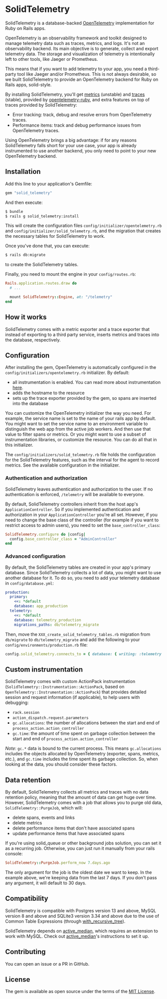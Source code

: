 # SolidTelemetry

SolidTelemetry is a database-backed [OpenTelemetry](https://opentelemetry.io/) implementation for Ruby on Rails apps.

OpenTelemetry is an observability framework and toolkit designed to manage telemetry data such as traces, metrics, and logs. It's not an observability backend. Its main objective is to generate, collect and export telemetry data. The storage and visualization of telemetry is intentionally left to other tools, like Jaeger or Prometheus.

This means that if you want to add telemetry to your app, you need a third-party tool like Jaeger and/or Prometheus. This is not always desirable, so we built SolidTelemetry to provide an OpenTelemetry backend for Ruby on Rails apps, solid-style.

By installing SolidTelemetry, you'll get [metrics](https://opentelemetry.io/docs/concepts/signals/metrics/) (unstable) and [traces](https://opentelemetry.io/docs/concepts/signals/traces/) (stable), provided by [opentelemetry-ruby](https://github.com/open-telemetry/opentelemetry-ruby), and extra features on top of traces provided by SolidTelemetry:

* Error tracking: track, debug and resolve errors from OpenTelemetry traces.
* Performance items: track and debug performance issues from OpenTelemetry traces.

Using OpenTelemetry brings a big advantage: if for any reasons SolidTelemetry falls short for your use case, your app is already instrumented to use another backend, you only need to point to your new OpenTelemetry backend.

## Installation

Add this line to your application's Gemfile:

```ruby
gem "solid_telemetry"
```

And then execute:

```bash
$ bundle
$ rails g solid_telemetry:install
```

This will create the configuration files `config/initializer/opentelemetry.rb` and `config/initializer/solid_telemetry.rb`, and the migration that creates the necessary tables for SolidTelemetry to work.

Once you've done that, you can execute:

```bash
$ rails db:migrate
```

to create the SolidTelemetry tables.

Finally, you need to mount the engine in your `config/routes.rb`:

```ruby
Rails.application.routes.draw do
  # ...

  mount SolidTelemetry::Engine, at: "/telemetry"
end
```

## How it works

SolidTelemetry comes with a metric exporter and a trace exporter that instead of exporting to a third party service, inserts metrics and traces into the database, respectively.

## Configuration

After installing the gem, OpenTelemetry is automatically configured in the `config/initializers/opentelemetry.rb` initializer. By default:

* all instrumentation is enabled. You can read more about instrumentation [here](https://github.com/open-telemetry/opentelemetry-ruby-contrib/tree/main/instrumentation).
* adds the hostname to the resource
* sets up the trace exporter provided by the gem, so spans are inserted into the database

You can customize the OpenTelemetry initializer the way you need. For example, the service name is set to the name of your rails app by default. You might want to set the service name to an environment variable to distinguish the web app from the active job workers. And then use that value to filter spans or metrics. Or you might want to use a subset of instrumentation libraries, or customize the resource. You can do all that in this initializer.

The `config/initializers/solid_telemetry.rb` file holds the configuration for the SolidTelemetry features, such as the interval for the agent to record metrics. See the available configuration in the initializer.

### Authentication and authorization

SolidTelemetry leaves authentication and authorization to the user. If no authentication is enforced, `/telemetry` will be available to everyone.

By default, SolidTelemetry controllers inherit from the host app's `ApplicationController`. So if you implemented authentication and authorization in your `ApplicationController` you're all set. However, if you need to change the base class of the controller (for example if you want to restrict access to admin users), you need to set the `base_controller_class`:

```ruby
SolidTelemetry.configure do |config|
  config.base_controller_class = "AdminController"
end
```

### Advanced configuration

By default, the SolidTelemetry tables are created in your app's primary database. Since SolidTelemetry collects a lot of data, you might want to use another database for it. To do so, you need to add your telemetry database in `config/database.yml`:

```yml
production:
  primary:
    <<: *default
    database: app_production
  telemetry:
    <<: *default
    database: telemetry_production
    migrations_paths: db/telemetry_migrate
```

Then, move the `XXX_create_solid_telemetry_tables.rb` migration from `db/migrate` to `db/telemetry_migrate` and add the following to your `config/environments/production.rb` file:

```ruby
config.solid_telemetry.connects_to = { database: { writing: :telemetry }}
```

## Custom instrumentation

SolidTelemetry comes with custom ActionPack instrumentation (`SolidTelemetry::Instrumentation::ActionPack`, based on `OpenTelemetry::Instrumentation::ActionPack`) that provides detailed session and request information (if applicable), to help users with debugging:

* `rack.session`
* `action_dispatch.request.parameters`
* `gc.allocations`: the number of allocations between the start and end of `process_action.action_controller`
* `gc.time`: the amount of time spent on garbage collection between the start and end of `process_action.action_controller`

*Note*: `gc.*` data is bound to the current process. This means `gc.allocations` includes the objects allocated by OpenTelemetry (exporter, spans, metrics, etc.), and `gc.time` includes the time spent its garbage collection. So, when looking at the data, you should consider these factors.

## Data retention

By default, SolidTelemetry collects all metrics and traces with no data retention policy, meaning that the amount of data can get huge over time. However, SolidTelemetry comes with a job that allows you to purge old data, `SolidTelemetry::PurgeJob`, which will:

* delete spans, events and links
* delete metrics
* delete performance items that don't have associated spans
* update performance items that have associated spans

If you're using solid_queue or other background jobs solution, you can set it as a recurring job. Otherwise, you can just run it manually from your rails console:

```ruby
SolidTelemetry::PurgeJob.perform_now 7.days.ago
```

The only argument for the job is the oldest date we want to keep. In the example above, we're keeping data from the last 7 days. If you don't pass any argument, it will default to 30 days.

## Compatibility

SolidTelemetry is compatible with Postgres version 13 and above, MySQL version 8 and above and SQLite3 version 3.34 and above due to the use of Common Table Expressions (through [with_recursive_tree](https://github.com/sinaptia/with_recursive_tree)).

SolidTelemetry depends on [active_median](https://github.com/ankane/active_median), which requires an extension to work with MySQL. Check out [active_median](https://github.com/ankane/active_median)'s instructions to set it up.

## Contributing

You can open an issue or a PR in GitHub.

## License

The gem is available as open source under the terms of the [MIT License](https://opensource.org/licenses/MIT).
